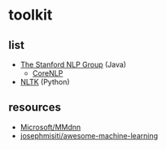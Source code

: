 # toolkit

## list

* [The Stanford NLP Group](https://nlp.stanford.edu/software/) (Java)
    * [CoreNLP](https://stanfordnlp.github.io/CoreNLP/)
* [NLTK](https://www.nltk.org/index.html) (Python)

## resources

* [Microsoft/MMdnn](https://github.com/Microsoft/MMdnn)
* [josephmisiti/awesome-machine-learning](https://github.com/josephmisiti/awesome-machine-learning)
